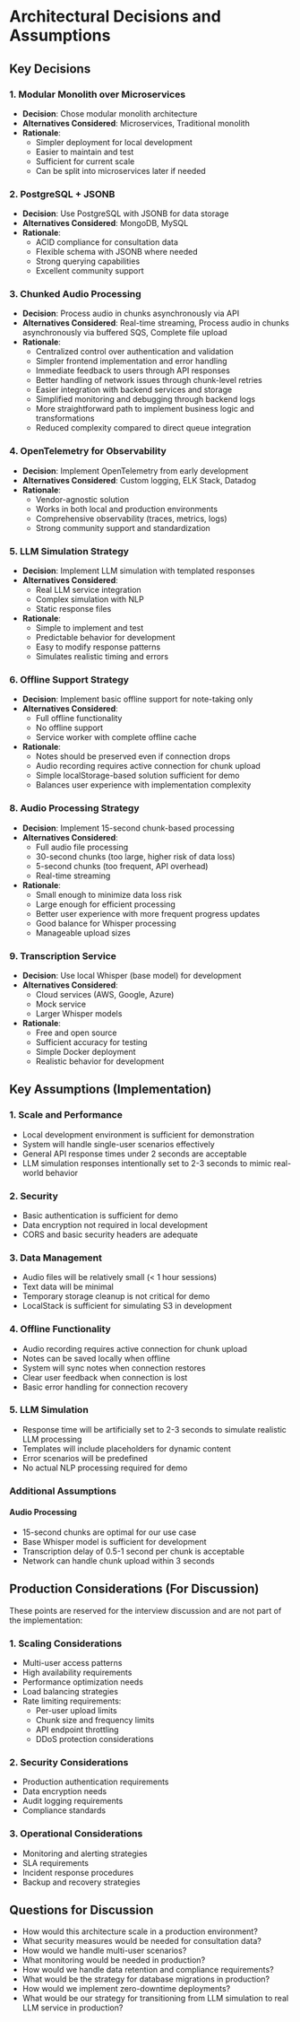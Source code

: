 # Architectural Decisions and Assumptions

## Key Decisions

### 1. Modular Monolith over Microservices
- **Decision**: Chose modular monolith architecture
- **Alternatives Considered**: Microservices, Traditional monolith
- **Rationale**: 
  - Simpler deployment for local development
  - Easier to maintain and test
  - Sufficient for current scale
  - Can be split into microservices later if needed

### 2. PostgreSQL + JSONB
- **Decision**: Use PostgreSQL with JSONB for data storage
- **Alternatives Considered**: MongoDB, MySQL
- **Rationale**:
  - ACID compliance for consultation data
  - Flexible schema with JSONB where needed
  - Strong querying capabilities
  - Excellent community support

### 3. Chunked Audio Processing
- **Decision**: Process audio in chunks asynchronously via API
- **Alternatives Considered**: Real-time streaming, Process audio in chunks asynchronously via buffered SQS, Complete file upload
- **Rationale**:
  - Centralized control over authentication and validation
  - Simpler frontend implementation and error handling
  - Immediate feedback to users through API responses
  - Better handling of network issues through chunk-level retries
  - Easier integration with backend services and storage
  - Simplified monitoring and debugging through backend logs
  - More straightforward path to implement business logic and transformations
  - Reduced complexity compared to direct queue integration

### 4. OpenTelemetry for Observability
- **Decision**: Implement OpenTelemetry from early development
- **Alternatives Considered**: Custom logging, ELK Stack, Datadog
- **Rationale**:
  - Vendor-agnostic solution
  - Works in both local and production environments
  - Comprehensive observability (traces, metrics, logs)
  - Strong community support and standardization

### 5. LLM Simulation Strategy
- **Decision**: Implement LLM simulation with templated responses
- **Alternatives Considered**: 
  - Real LLM service integration
  - Complex simulation with NLP
  - Static response files
- **Rationale**:
  - Simple to implement and test
  - Predictable behavior for development
  - Easy to modify response patterns
  - Simulates realistic timing and errors

### 6. Offline Support Strategy
- **Decision**: Implement basic offline support for note-taking only
- **Alternatives Considered**: 
  - Full offline functionality
  - No offline support
  - Service worker with complete offline cache
- **Rationale**:
  - Notes should be preserved even if connection drops
  - Audio recording requires active connection for chunk upload
  - Simple localStorage-based solution sufficient for demo
  - Balances user experience with implementation complexity

### 8. Audio Processing Strategy
- **Decision**: Implement 15-second chunk-based processing
- **Alternatives Considered**: 
  - Full audio file processing
  - 30-second chunks (too large, higher risk of data loss)
  - 5-second chunks (too frequent, API overhead)
  - Real-time streaming
- **Rationale**:
  - Small enough to minimize data loss risk
  - Large enough for efficient processing
  - Better user experience with more frequent progress updates
  - Good balance for Whisper processing
  - Manageable upload sizes

### 9. Transcription Service
- **Decision**: Use local Whisper (base model) for development
- **Alternatives Considered**: 
  - Cloud services (AWS, Google, Azure)
  - Mock service
  - Larger Whisper models
- **Rationale**:
  - Free and open source
  - Sufficient accuracy for testing
  - Simple Docker deployment
  - Realistic behavior for development

## Key Assumptions (Implementation)

### 1. Scale and Performance
- Local development environment is sufficient for demonstration
- System will handle single-user scenarios effectively
- General API response times under 2 seconds are acceptable
- LLM simulation responses intentionally set to 2-3 seconds to mimic real-world behavior

### 2. Security
- Basic authentication is sufficient for demo
- Data encryption not required in local development
- CORS and basic security headers are adequate

### 3. Data Management
- Audio files will be relatively small (< 1 hour sessions)
- Text data will be minimal
- Temporary storage cleanup is not critical for demo
- LocalStack is sufficient for simulating S3 in development

### 4. Offline Functionality
- Audio recording requires active connection for chunk upload
- Notes can be saved locally when offline
- System will sync notes when connection restores
- Clear user feedback when connection is lost
- Basic error handling for connection recovery

### 5. LLM Simulation
- Response time will be artificially set to 2-3 seconds to simulate realistic LLM processing
- Templates will include placeholders for dynamic content
- Error scenarios will be predefined
- No actual NLP processing required for demo

### Additional Assumptions
#### Audio Processing
- 15-second chunks are optimal for our use case
- Base Whisper model is sufficient for development
- Transcription delay of 0.5-1 second per chunk is acceptable
- Network can handle chunk upload within 3 seconds

## Production Considerations (For Discussion)
These points are reserved for the interview discussion and are not part of the implementation:

### 1. Scaling Considerations
- Multi-user access patterns
- High availability requirements
- Performance optimization needs
- Load balancing strategies
- Rate limiting requirements:
  - Per-user upload limits
  - Chunk size and frequency limits
  - API endpoint throttling
  - DDoS protection considerations

### 2. Security Considerations
- Production authentication requirements
- Data encryption needs
- Audit logging requirements
- Compliance standards

### 3. Operational Considerations
- Monitoring and alerting strategies
- SLA requirements
- Incident response procedures
- Backup and recovery strategies

## Questions for Discussion
- How would this architecture scale in a production environment?
- What security measures would be needed for consultation data?
- How would we handle multi-user scenarios?
- What monitoring would be needed in production?
- How would we handle data retention and compliance requirements?
- What would be the strategy for database migrations in production?
- How would we implement zero-downtime deployments?
- What would be our strategy for transitioning from LLM simulation to real LLM service in production? 